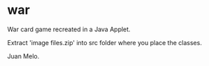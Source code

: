# war
War card game recreated in a Java Applet.

Extract 'image files.zip' into src folder where you place the classes.

Juan Melo.
